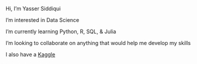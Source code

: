   Hi, I’m Yasser Siddiqui
  
  I’m interested in Data Science
  
  I’m currently learning Python, R, SQL, & Julia
  
  I’m looking to collaborate on anything that would help me develop my skills
  
  I also have a [Kaggle](https://www.kaggle.com/yassersiddiqui)

<!---
EKYS12/EKYS12 is a ✨ special ✨ repository because its `README.md` (this file) appears on your GitHub profile.
You can click the Preview link to take a look at your changes.
--->
